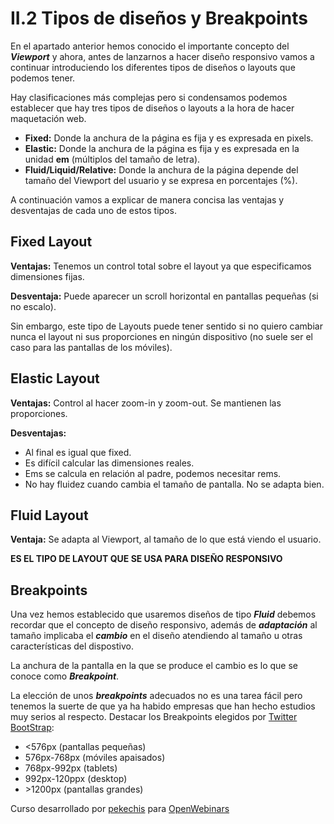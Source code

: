 # II.2 Tipos de diseños y Breakpoints

En el apartado anterior hemos conocido el importante concepto del **_Viewport_** y ahora, antes de lanzarnos a hacer diseño responsivo vamos a continuar introduciendo los diferentes tipos de diseños o layouts que podemos tener.

Hay clasificaciones más complejas pero si condensamos podemos establecer que hay tres tipos de diseños o layouts a la hora de hacer maquetación web.

- **Fixed:** Donde la anchura de la página es fija y es expresada en pixels.
- **Elastic:** Donde la anchura de la página es fija y es expresada en la unidad **em** (múltiplos del tamaño de letra).
- **Fluid/Liquid/Relative:** Donde la anchura de la página depende del tamaño del Viewport del usuario y se expresa en porcentajes (%).

A continuación vamos a explicar de manera concisa las ventajas y desventajas de cada uno de estos tipos.

## Fixed Layout

**Ventajas:** Tenemos un control total sobre el layout ya que especificamos dimensiones fijas.

**Desventaja:** Puede aparecer un scroll horizontal en pantallas pequeñas (si no escalo).

Sin embargo, este tipo de Layouts puede tener sentido si no quiero cambiar nunca el layout ni sus proporciones en ningún dispositivo (no suele ser el caso para las pantallas de los móviles).

## Elastic Layout

**Ventajas:** Control al hacer zoom-in y zoom-out. Se mantienen las proporciones.

**Desventajas:**

- Al final es igual que fixed.
- Es difícil calcular las dimensiones reales.
- Ems se calcula en relación al padre, podemos necesitar rems.
- No hay fluidez cuando cambia el tamaño de pantalla. No se adapta bien.

## Fluid Layout

**Ventaja:** Se adapta al Viewport, al tamaño de lo que está viendo el usuario.

**ES EL TIPO DE LAYOUT QUE SE USA PARA DISEÑO RESPONSIVO**

## Breakpoints

Una vez hemos establecido que usaremos diseños de tipo **_Fluid_** debemos recordar que el concepto de diseño responsivo, además de **_adaptación_** al tamaño implicaba el **_cambio_** en el diseño atendiendo al tamaño u otras características del dispostivo.

La anchura de la pantalla en la que se produce el cambio es lo que se conoce como **_Breakpoint_**.

La elección de unos **_breakpoints_** adecuados no es una tarea fácil pero tenemos la suerte de que ya ha habido empresas que han hecho estudios muy serios al respecto. Destacar los Breakpoints elegidos por [Twitter BootStrap](https://getbootstrap.com/):

- <576px (pantallas pequeñas)
- 576px-768px (móviles apaisados)
- 768px-992px (tablets)
- 992px-120ppx (desktop)
- \>1200px (pantallas grandes)

Curso desarrollado por [pekechis](http://github.com/pekechis) para [OpenWebinars](https://openwebinars.net/)
